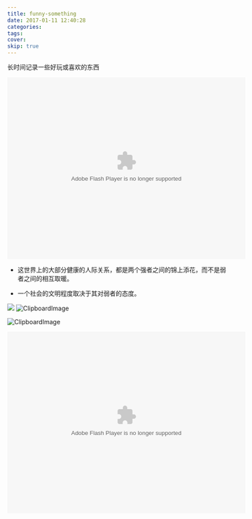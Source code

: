 ```yaml
---
title: funny-something
date: 2017-01-11 12:40:28
categories:
tags:
cover:
skip: true
---
```


长时间记录一些好玩或喜欢的东西

<embed height="415" width="544" quality="high" allowfullscreen="true" type="application/x-shockwave-flash" src="//static.hdslb.com/miniloader.swf" flashvars="aid=7793587&page=1" pluginspage=".adobe.com/shockwave/download/download.cgi?P1_Prod_Version=ShockwaveFlash"></embed>

- 这世界上的大部分健康的人际关系，都是两个强者之间的锦上添花，而不是弱者之间的相互取暖。

- 一个社会的文明程度取决于其对弱者的态度。

![](http://ww3.sinaimg.cn/mw690/006D2KSdjw1fbldl68ryhg30dw086nki.gif)
![ClipboardImage](http://obu9je6ng.bkt.clouddn.com/FiO5oFV4MEL1pwm1GYad5tDFmeJw?imageslim)

![ClipboardImage](http://obu9je6ng.bkt.clouddn.com/FiyQ9hLRXRhJsKYBs_vOW8pZw82m?imageslim)

<embed height="415" width="544" quality="high" allowfullscreen="true" type="application/x-shockwave-flash" src="//static.hdslb.com/miniloader.swf" flashvars="aid=7924127&page=1" pluginspage="//www.adobe.com/shockwave/download/download.cgi?P1_Prod_Version=ShockwaveFlash"></embed>

